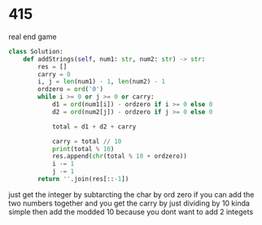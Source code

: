 # 415 

real end game 

```py
class Solution:
    def addStrings(self, num1: str, num2: str) -> str:
        res = []
        carry = 0
        i, j = len(num1) - 1, len(num2) - 1
        ordzero = ord('0')
        while i >= 0 or j >= 0 or carry: 
            d1 = ord(num1[i]) - ordzero if i >= 0 else 0
            d2 = ord(num2[j]) - ordzero if j >= 0 else 0

            total = d1 + d2 + carry

            carry = total // 10
            print(total % 10)
            res.append(chr(total % 10 + ordzero))
            i -= 1
            j -= 1
        return ''.join(res[::-1])
```

just get the integer by subtarcting the char by ord zero if you can
add the two numbers together 
and you get the carry by just dividing by 10 kinda simple
then add the modded 10 because you dont want to add 2 integets